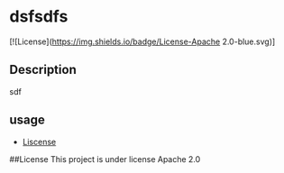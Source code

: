 # dsfsdfs

  [![License](https://img.shields.io/badge/License-Apache 2.0-blue.svg)]


  ## Description
  sdf
  




  
  ## usage
  
 * [Liscense](#license) 


  ##License
    This project is under license Apache 2.0
   
  